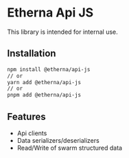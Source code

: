 # Etherna Api JS

This library is intended for internal use.

## Installation
```bash
npm install @etherna/api-js
// or
yarn add @etherna/api-js
// or
pnpm add @etherna/api-js
```

## Features
- Api clients
- Data serializers/deserializers
- Read/Write of swarm structured data
